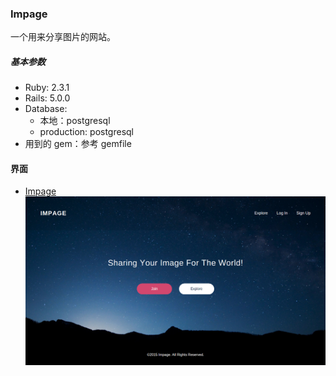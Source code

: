 ### Impage

一个用来分享图片的网站。

##### 基本参数
* Ruby: 2.3.1
* Rails: 5.0.0
* Database:
  * 本地：postgresql
  * production: postgresql
* 用到的 gem：参考 gemfile

#### 界面

* [Impage](https://impage.herokuapp.com)
  ![Impage](/public/img/impage.png)
